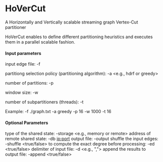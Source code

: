 # HoVerCut
A Horizontally and Vertically scalable streaming graph Vertex-Cut partitioner

HoVerCut enables to define different partitioning heuristics and executes them in a parallel scalable fashion.


#### Input parameters
input edge file: -f <file>

partitiong selection policy (partitioning algorithm): -a <e.g., hdrf or greedy>

number of partitions: -p <number>

window size: -w <size>

number of subpartitioners (threads): -t <number>

Example: -f ./graph.txt -a greedy -p 16 -w 1000 -t 16

#### Optional Parameters
type of the shared state: -storage <e.g., memory or remote>
address of remote shared state: -db <ip:port>
output file: -output <file>
shuffle the input edges: -shuffle <true/false>
to compute the exact degree before processing: -ed <true/false>
delimiter of input file: -d <e.g., ",">
append the results to output file: -append <true/false>
